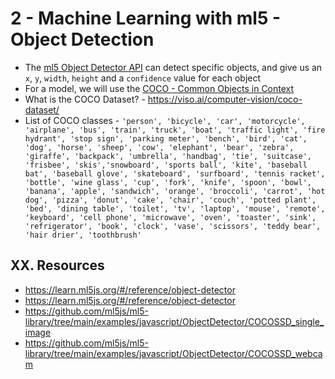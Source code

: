 # 2 - Machine Learning with ml5 - Object Detection

- The [ml5 Object Detector API](https://learn.ml5js.org/#/reference/object-detector) can detect specific objects, and give us an `x`, `y`, `width`, `height` and a `confidence` value for each object
- For a model, we will use the [COCO - Common Objects in Context](https://cocodataset.org/#explore)
- What is the COCO Dataset? - https://viso.ai/computer-vision/coco-dataset/
- List of COCO classes - `'person', 'bicycle', 'car', 'motorcycle', 'airplane', 'bus', 'train', 'truck', 'boat', 'traffic light', 'fire hydrant', 'stop sign', 'parking meter', 'bench', 'bird', 'cat', 'dog', 'horse', 'sheep', 'cow', 'elephant', 'bear', 'zebra', 'giraffe', 'backpack', 'umbrella', 'handbag', 'tie', 'suitcase', 'frisbee', 'skis','snowboard', 'sports ball', 'kite', 'baseball bat', 'baseball glove', 'skateboard', 'surfboard', 'tennis racket', 'bottle', 'wine glass', 'cup', 'fork', 'knife', 'spoon', 'bowl', 'banana', 'apple', 'sandwich', 'orange', 'broccoli', 'carrot', 'hot dog', 'pizza', 'donut', 'cake', 'chair', 'couch', 'potted plant', 'bed', 'dining table', 'toilet', 'tv', 'laptop', 'mouse', 'remote', 'keyboard', 'cell phone', 'microwave', 'oven', 'toaster', 'sink', 'refrigerator', 'book', 'clock', 'vase', 'scissors', 'teddy bear', 'hair drier', 'toothbrush'`




## XX. Resources
- https://learn.ml5js.org/#/reference/object-detector
- https://learn.ml5js.org/#/reference/object-detector
- https://github.com/ml5js/ml5-library/tree/main/examples/javascript/ObjectDetector/COCOSSD_single_image
- https://github.com/ml5js/ml5-library/tree/main/examples/javascript/ObjectDetector/COCOSSD_webcam
